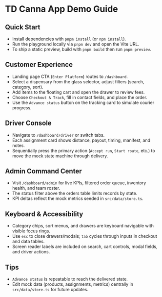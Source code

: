 # TD Canna App Demo Guide

## Quick Start

- Install dependencies with `pnpm install` (or `npm install`).
- Run the playground locally via `pnpm dev` and open the Vite URL.
- To ship a static preview, build with `pnpm build` then run `pnpm preview`.

## Customer Experience

- Landing page CTA (`Enter Platform`) routes to `/dashboard`.
- Select a dispensary from the glass selector, adjust filters (search, category, sort).
- Add items to the floating cart and open the drawer to review fees.
- Choose `Checkout & Track`, fill in contact fields, and place the order.
- Use the `Advance status` button on the tracking card to simulate courier progress.

## Driver Console

- Navigate to `/dashboard/driver` or switch tabs.
- Each assignment card shows distance, payout, timing, manifest, and notes.
- Sequentially press the primary action (`Accept run`, `Start route`, etc.) to move the mock state machine through delivery.

## Admin Command Center

- Visit `/dashboard/admin` for live KPIs, filtered order queue, inventory health, and team roster.
- The status filter above the orders table limits records by state.
- KPI deltas reflect the mock metrics seeded in `src/data/store.ts`.

## Keyboard & Accessibility

- Category chips, sort menus, and drawers are keyboard navigable with visible focus rings.
- Use `esc` to close drawers/modals; `tab` cycles through inputs in checkout and data tables.
- Screen reader labels are included on search, cart controls, modal fields, and driver actions.

## Tips

- `Advance status` is repeatable to reach the delivered state.
- Edit mock data (products, assignments, metrics) centrally in `src/data/store.ts` for future updates.
